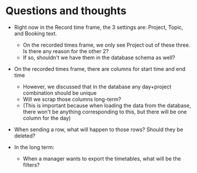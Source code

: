 # Questions and thoughts
- Right now in the Record time frame, the 3 settings are: Project, Topic, and Booking text.
  - On the recorded times frame, we only see Project out of these three. Is there any reason for the other 2?
  - If so, shouldn't we have them in the database schema as well?
- On the recorded times frame, there are columns for start time and end time
  - However, we discussed that in the database any day+project combination should be unique
  - Will we scrap those columns long-term?
  - (This is important because when loading the data from the database, there won't be anything corresponding to this, but there will be one column for the day)

- When sending a row, what will happen to those rows? Should they be deleted?

- In the long term:
  - When a manager wants to export the timetables, what will be the filters?
